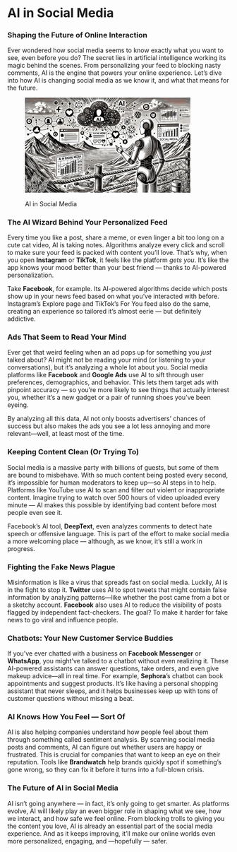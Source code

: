# AI in Social Media

### Shaping the Future of Online Interaction

Ever wondered how social media seems to know exactly what you want to see, even before you do? The secret lies in artificial intelligence working its magic behind the scenes. From personalizing your feed to blocking nasty comments, AI is the engine that powers your online experience. Let’s dive into how AI is changing social media as we know it, and what that means for the future.

<div align="left"><figure><img src="../../.gitbook/assets/ai-in-social-media-min.png" alt="" width="375"><figcaption><p>AI in Social Media</p></figcaption></figure></div>

### **The AI Wizard Behind Your Personalized Feed**

Every time you like a post, share a meme, or even linger a bit too long on a cute cat video, AI is taking notes. Algorithms analyze every click and scroll to make sure your feed is packed with content you’ll love. That’s why, when you open **Instagram** or **TikTok**, it feels like the platform _gets you_. It’s like the app knows your mood better than your best friend — thanks to AI-powered personalization.

Take **Facebook**, for example. Its AI-powered algorithms decide which posts show up in your news feed based on what you’ve interacted with before. Instagram’s Explore page and TikTok’s For You feed also do the same, creating an experience so tailored it’s almost eerie — but definitely addictive.

### **Ads That Seem to Read Your Mind**

Ever get that weird feeling when an ad pops up for something you _just_ talked about? AI might not be reading your mind (or listening to your conversations), but it’s analyzing a whole lot about you. Social media platforms like **Facebook** and **Google Ads** use AI to sift through user preferences, demographics, and behavior. This lets them target ads with pinpoint accuracy — so you’re more likely to see things that actually interest you, whether it’s a new gadget or a pair of running shoes you’ve been eyeing.

By analyzing all this data, AI not only boosts advertisers’ chances of success but also makes the ads you see a lot less annoying and more relevant—well, at least most of the time.

### **Keeping Content Clean (Or Trying To)**

Social media is a massive party with billions of guests, but some of them are bound to misbehave. With so much content being posted every second, it’s impossible for human moderators to keep up—so AI steps in to help. Platforms like YouTube use AI to scan and filter out violent or inappropriate content. Imagine trying to watch over 500 hours of video uploaded every minute — AI makes this possible by identifying bad content before most people even see it.

Facebook’s AI tool, **DeepText**, even analyzes comments to detect hate speech or offensive language. This is part of the effort to make social media a more welcoming place — although, as we know, it’s still a work in progress.

### **Fighting the Fake News Plague**

Misinformation is like a virus that spreads fast on social media. Luckily, AI is in the fight to stop it. **Twitter** uses AI to spot tweets that might contain false information by analyzing patterns—like whether the post came from a bot or a sketchy account. **Facebook** also uses AI to reduce the visibility of posts flagged by independent fact-checkers. The goal? To make it harder for fake news to go viral and influence people.

### **Chatbots: Your New Customer Service Buddies**

If you’ve ever chatted with a business on **Facebook Messenger** or **WhatsApp**, you might’ve talked to a chatbot without even realizing it. These AI-powered assistants can answer questions, take orders, and even give makeup advice—all in real time. For example, **Sephora**’s chatbot can book appointments and suggest products. It’s like having a personal shopping assistant that never sleeps, and it helps businesses keep up with tons of customer questions without missing a beat.

### **AI Knows How You Feel — Sort Of**

AI is also helping companies understand how people feel about them through something called sentiment analysis. By scanning social media posts and comments, AI can figure out whether users are happy or frustrated. This is crucial for companies that want to keep an eye on their reputation. Tools like **Brandwatch** help brands quickly spot if something’s gone wrong, so they can fix it before it turns into a full-blown crisis.

### **The Future of AI in Social Media**

AI isn’t going anywhere — in fact, it’s only going to get smarter. As platforms evolve, AI will likely play an even bigger role in shaping what we see, how we interact, and how safe we feel online. From blocking trolls to giving you the content you love, AI is already an essential part of the social media experience. And as it keeps improving, it’ll make our online worlds even more personalized, engaging, and —hopefully — safer.
